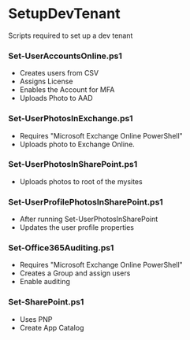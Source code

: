# SetupDevTenant
Scripts required to set up a dev tenant

### Set-UserAccountsOnline.ps1
- Creates users from CSV
- Assigns License
- Enables the Account for MFA
- Uploads Photo to AAD

### Set-UserPhotosInExchange.ps1
- Requires "Microsoft Exchange Online PowerShell"
- Uploads photo to Exchange Online.

### Set-UserPhotosInSharePoint.ps1
- Uploads photos to root of the mysites

### Set-UserProfilePhotosInSharePoint.ps1
- After running Set-UserPhotosInSharePoint
- Updates the user profile properties

### Set-Office365Auditing.ps1
- Requires "Microsoft Exchange Online PowerShell"
- Creates a Group and assign users
- Enable auditing

### Set-SharePoint.ps1
- Uses PNP
- Create App Catalog

